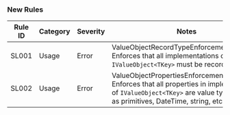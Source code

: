 ### New Rules

 Rule ID | Category | Severity | Notes                                                                                                                                                                         
---------|----------|----------|-------------------------------------------------------------------------------------------------------------------------------------------------------------------------------
 SL001   | Usage    | Error    | ValueObjectRecordTypeEnforcementAnalyzer, Enforces that all implementations of `IValueObject<TKey>` must be record types.                                                     
 SL002   | Usage    | Error    | ValueObjectPropertiesEnforcementAnalyzer, Enforces that all properties in implementations of `IValueObject<TKey>` are value types, such as primitives, DateTime, string, etc. 